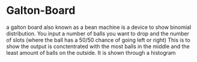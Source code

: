 # Galton-Board
a galton board also known as a bean machine is a device to show binomial distribution.
You input a number of balls you want to drop and the number of slots (where the ball has a 50/50 chance of going left or right)
This is to show the output is conctentrated with the most balls in the middle and the least amount of balls on the outside.
It is shown through a histogram
